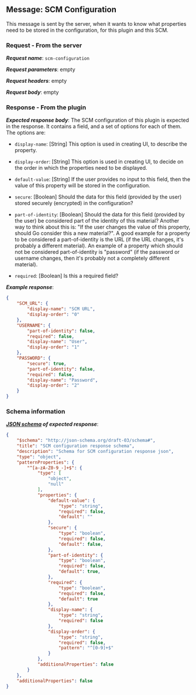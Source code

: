 ## Message: SCM Configuration
 
This message is sent by the server, when it wants to know what properties need to be stored in the configuration, for this plugin and this SCM.

### Request - From the server

***Request name***: `scm-configuration`

***Request parameters***: empty

***Request headers***: empty

***Request body***: empty

### Response - From the plugin

***Expected response body***: The SCM configuration of this plugin is expected in the response. It contains a field, and a set of options for each of them. The options are:

* `display-name`: [String] This option is used in creating UI, to describe the property.

* `display-order`: [String] This option is used in creating UI, to decide on the order in which the properties need to be displayed.

* `default-value`: [String] If the user provides no input to this field, then the value of this property will be stored in the configuration.

* `secure`: [Boolean] Should the data for this field (provided by the user) stored securely (encrypted) in the configuration?

* `part-of-identity`: [Boolean] Should the data for this field (provided by the user) be considered part of the identity of this material? Another way to think about this is: "If the user changes the value of this property, should Go consider this a new material?". A good example for a property to be considered a part-of-identity is the URL (if the URL changes, it's probably a different material). An example of a property which should not be considered part-of-identity is "password" (if the password or username changes, then it's probably not a completely different material).

* `required`: [Boolean] Is this a required field?

***Example response***:

```json
{
    "SCM_URL": {
        "display-name": "SCM URL",
        "display-order": "0"
    },
    "USERNAME": {
        "part-of-identity": false,
        "required": false,
        "display-name": "User",
        "display-order": "1"
    },
    "PASSWORD": {
        "secure": true,
        "part-of-identity": false,
        "required": false,
        "display-name": "Password",
        "display-order": "2"
    }
}
```

### Schema information

***[JSON schema](http://json-schema.org) of expected response***:

```json
{
    "$schema": "http://json-schema.org/draft-03/schema#",
    "title": "SCM configuration response schema",
    "description": "Schema for SCM configuration response json",
    "type": "object",
    "patternProperties": {
        "^[a-zA-Z0-9_-]+$": {
            "type": [
                "object",
                "null"
            ],
            "properties": {
                "default-value": {
                    "type": "string",
                    "required": false,
                    "default": ""
                },
                "secure": {
                    "type": "boolean",
                    "required": false,
                    "default": false,
                },
                "part-of-identity": {
                    "type": "boolean",
                    "required": false,
                    "default": true,
                },
                "required": {
                    "type": "boolean",
                    "required": false,
                    "default": true
                },
                "display-name": {
                    "type": "string",
                    "required": false
                },
                "display-order": {
                    "type": "string",
                    "required": false,
                    "pattern": "^[0-9]+$"
                }
            },
            "additionalProperties": false
        }
    },
    "additionalProperties": false
}
```
